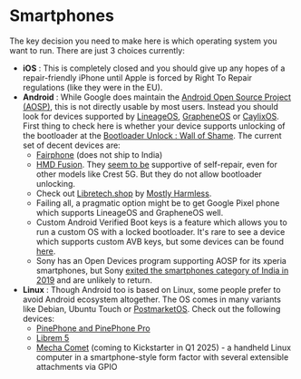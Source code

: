 # Smartphones

The key decision you need to make here is which operating system you want to run. There are just 3 choices currently:

* **iOS** : This is completely closed and you should give up any hopes of a repair-friendly iPhone until Apple is forced by Right To Repair regulations (like they were in the EU).
* **Android** : While Google does maintain the [Android Open Source Project (AOSP)](https://source.android.com/), this is not directly usable by most users. Instead you should look for devices supported by [LineageOS](https://wiki.lineageos.org/devices/), [GrapheneOS](https://grapheneos.org/faq#supported-devices) or [CaylixOS](https://calyxos.org/). First thing to check here is whether your device supports unlocking of the bootloader at the [Bootloader Unlock : Wall of Shame](https://github.com/melontini/bootloader-unlock-wall-of-shame). The current set of decent devices are:
  * [Fairphone](https://shop.fairphone.com/fairphone-5) (does not ship to India)
  * [HMD Fusion](https://www.hmd.com/en_in/hmd-fusion?sku=101SQ503H034-gaming-flashyindigoblue). They [seem to be](https://www.hmd.com/en_in/self-repair) supportive of self-repair, even for other models like Crest 5G. But they do not allow bootloader unlocking.
  * Check out [Libretech.shop](https://libretech.shop/) by [Mostly Harmless](https://mostlyharmless.io/).&#x20;
  * Failing all, a pragmatic option might be to get Google Pixel phone which supports LineageOS and GrapheneOS well.
  * Custom Android Verified Boot keys is a feature which allows you to run a custom OS with a locked bootloader. It's rare to see a device which supports custom AVB keys, but some devices can be found [here](https://github.com/chenxiaolong/avbroot/issues/299).
  * Sony has an Open Devices program supporting AOSP for its xperia smartphones, but Sony [exited the smartphones category of India in 2019](https://timesofindia.indiatimes.com/gadgets-news/12-smartphone-brands-that-have-exited-india-market-in-the-last-decade/articleshow/107976381.cms) and are unlikely to return.
* **Linux** : Though Android too is based on Linux, some people prefer to avoid Android ecosystem altogether. The OS comes in many variants like Debian, Ubuntu Touch or [PostmarketOS](https://wiki.postmarketos.org/wiki/Devices). Check out the following devices:
  * [PinePhone and PinePhone Pro](https://pine64.org/devices/pinephone/)
  * [Librem 5](https://puri.sm/products/librem-5/)
  * [Mecha Comet](https://mecha.so/comet) (coming to Kickstarter in Q1 2025) - a handheld Linux computer in a smartphone-style form factor with several extensible attachments via GPIO
